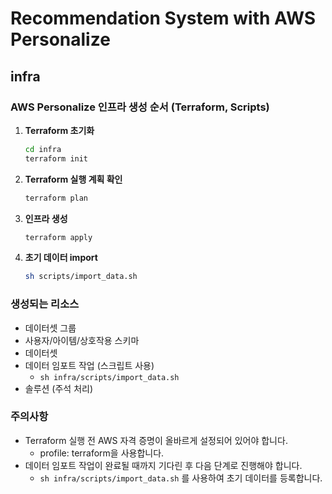 # Recommendation System with AWS Personalize

## infra

### AWS Personalize 인프라 생성 순서 (Terraform, Scripts)

1. **Terraform 초기화**
   ```bash
   cd infra
   terraform init
   ```

2. **Terraform 실행 계획 확인**
   ```bash
   terraform plan
   ```

3. **인프라 생성**
   ```bash
   terraform apply
   ```

4. **초기 데이터 import**
    ```bash
    sh scripts/import_data.sh
    ```

### 생성되는 리소스
- 데이터셋 그룹
- 사용자/아이템/상호작용 스키마
- 데이터셋
- 데이터 임포트 작업 (스크립트 사용)
  - `sh infra/scripts/import_data.sh`
- 솔루션 (주석 처리)

### 주의사항
- Terraform 실행 전 AWS 자격 증명이 올바르게 설정되어 있어야 합니다.
  - profile: terraform을 사용합니다.
- 데이터 임포트 작업이 완료될 때까지 기다린 후 다음 단계로 진행해야 합니다.
  - `sh infra/scripts/import_data.sh` 를 사용하여 초기 데이터를 등록합니다.


